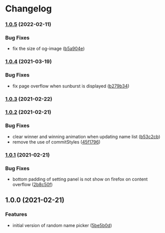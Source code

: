 # Changelog

### [1.0.5](https://github.com/lupiodev/sorteo-levadura/compare/v1.0.4...v1.0.5) (2022-02-11)


### Bug Fixes

* fix the size of og-image ([b5a904e](https://github.com/lupiodev/sorteo-levadura/commit/b5a904ed70e465a34774b97662a16175304d0b16))

### [1.0.4](https://github.com/icelam/random-name-picker/compare/v1.0.3...v1.0.4) (2021-03-19)


### Bug Fixes

* fix page overflow when sunburst is displayed ([b279b34](https://github.com/icelam/random-name-picker/commit/b279b34f8088288b443f302dda7e513caf90f900))

### [1.0.3](https://github.com/icelam/random-name-picker/compare/v1.0.2...v1.0.3) (2021-02-22)

### [1.0.2](https://github.com/icelam/random-name-picker/compare/v1.0.1...v1.0.2) (2021-02-21)


### Bug Fixes

* clear winner and winning animation when updating name list ([b53c2cb](https://github.com/icelam/random-name-picker/commit/b53c2cb321f92526d49726773a0604e7b30a1613))
* remove the use of commitStyles ([45f1796](https://github.com/icelam/random-name-picker/commit/45f17964c4e0cf6aa2948815484d9f35f82c453b))

### [1.0.1](https://github.com/icelam/random-name-picker/compare/v1.0.0...v1.0.1) (2021-02-21)


### Bug Fixes

* bottom padding of setting panel is not show on firefox on content overflow ([2b8c50f](https://github.com/icelam/random-name-picker/commit/2b8c50f42fc064f05ac1ec552390aa36d9d4b0cc))

## 1.0.0 (2021-02-21)


### Features

* initial version of random name picker ([5be5b0d](https://github.com/icelam/random-name-picker/commit/5be5b0d5117ffde1180f30f3d3c3f3645193ea19))
